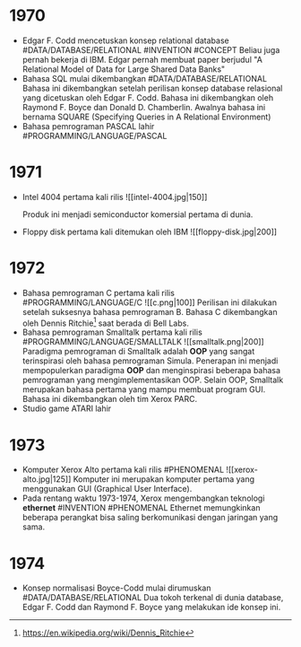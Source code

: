 # 1970
- Edgar F. Codd mencetuskan konsep relational database #DATA/DATABASE/RELATIONAL #INVENTION #CONCEPT
	Beliau juga pernah bekerja di IBM.
	Edgar pernah membuat paper berjudul "A Relational Model of Data for Large Shared Data Banks"
- Bahasa SQL mulai dikembangkan #DATA/DATABASE/RELATIONAL
		Bahasa ini dikembangkan setelah perilisan konsep database relasional yang dicetuskan oleh Edgar F. Codd. Bahasa ini dikembangkan oleh Raymond F. Boyce dan Donald D. Chamberlin.
		Awalnya bahasa ini bernama SQUARE (Specifying Queries in A Relational Environment)
- Bahasa pemrograman PASCAL lahir #PROGRAMMING/LANGUAGE/PASCAL
# 1971
- Intel 4004 pertama kali rilis
	![[intel-4004.jpg|150]]
	
	Produk ini menjadi semiconductor komersial pertama di dunia.
- Floppy disk pertama kali ditemukan oleh IBM
	![[floppy-disk.jpg|200]]
# 1972
- Bahasa pemrograman C pertama kali rilis #PROGRAMMING/LANGUAGE/C
	![[c.png|100]]
	Perilisan ini dilakukan setelah suksesnya bahasa pemrograman B. Bahasa C dikembangkan oleh Dennis Ritchie[^1] saat berada di Bell Labs.
- Bahasa pemrograman Smalltalk pertama kali rilis #PROGRAMMING/LANGUAGE/SMALLTALK
	![[smalltalk.png|200]]
	Paradigma pemrograman di Smalltalk adalah **OOP** yang sangat terinspirasi oleh bahasa pemrograman Simula. Penerapan ini menjadi mempopulerkan paradigma **OOP** dan menginspirasi beberapa bahasa pemrograman yang mengimplementasikan OOP. Selain OOP, Smalltalk merupakan bahasa pertama yang mampu membuat program GUI.
	Bahasa ini dikembangkan oleh tim Xerox PARC. 
- Studio game ATARI lahir
# 1973
- Komputer Xerox Alto pertama kali rilis #PHENOMENAL 
	![[xerox-alto.jpg|125]]
	Komputer ini merupakan komputer pertama yang menggunakan GUI (Graphical User Interface).
- Pada rentang waktu 1973-1974, Xerox mengembangkan teknologi **ethernet** #INVENTION #PHENOMENAL 
	Ethernet memungkinkan beberapa perangkat bisa saling berkomunikasi dengan jaringan yang sama.
# 1974
- Konsep normalisasi Boyce-Codd mulai dirumuskan #DATA/DATABASE/RELATIONAL
	Dua tokoh terkenal di dunia database, Edgar F. Codd dan Raymond F. Boyce yang melakukan ide konsep ini.


[^1]: https://en.wikipedia.org/wiki/Dennis_Ritchie